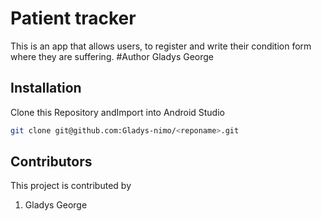 # Patient tracker
This is an app that allows users, to register and write their condition form where they are suffering.
#Author
Gladys George
## Installation
Clone this Repository andImport into Android Studio

```bash
git clone git@github.com:Gladys-nimo/<reponame>.git
```
## Contributors
This project is contributed by
1. Gladys George
